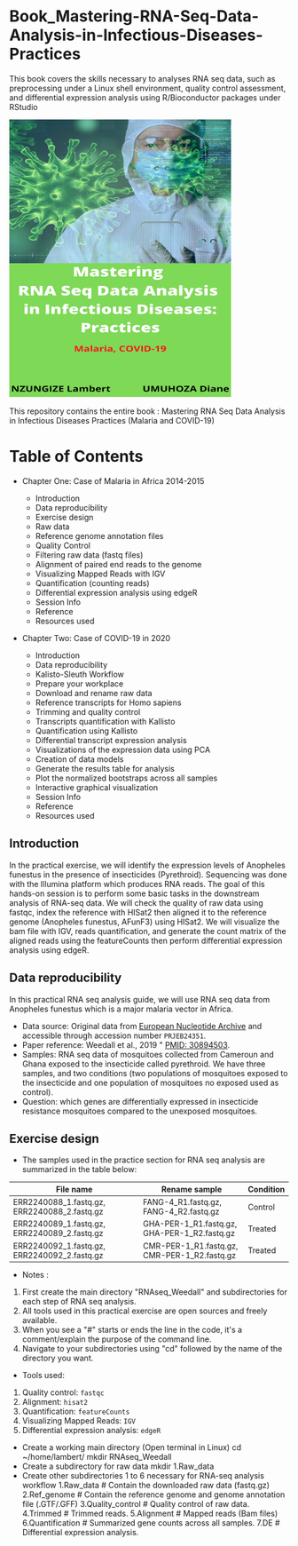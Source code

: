# Book_Mastering-RNA-Seq-Data-Analysis-in-Infectious-Diseases-Practices
This book covers the skills necessary to analyses RNA seq data, such as preprocessing under a Linux shell environment, quality control assessment, and differential expression analysis using R/Bioconductor packages under RStudio

<img src="https://github.com/nzungizelab/Book_Mastering-RNA-Seq-Data-Analysis-in-Infectious-Diseases-Practices/blob/NzungizeL/images/Mastering%20RNA%20Seq%20Data.jpg" 
     width="400" height="500">

This repository contains the entire book : Mastering RNA Seq Data Analysis in Infectious Diseases Practices (Malaria and COVID-19)

# Table of Contents
* Chapter One: Case of Malaria in Africa 2014-2015
  * Introduction
  * Data reproducibility
  * Exercise design
  * Raw data
  * Reference genome annotation files
  * Quality Control
  * Filtering raw data (fastq files)
  * Alignment of paired end reads to the genome
  * Visualizing Mapped Reads with IGV
  * Quantification (counting reads)
  * Differential expression analysis using edgeR
  * Session Info
  * Reference
  * Resources used

* Chapter Two: Case of COVID-19 in 2020
  * Introduction
  * Data reproducibility
  * Kalisto-Sleuth Workflow
  * Prepare your workplace
  * Download and rename raw data
  * Reference transcripts for Homo sapiens
  * Trimming and quality control
  * Transcripts quantification with Kallisto
  * Quantification using Kallisto
  * Differential transcript expression analysis
  * Visualizations of the expression data using PCA
  * Creation of data models
  * Generate the results table for analysis
  * Plot the normalized bootstraps across all samples
  * Interactive graphical visualization
  * Session Info
  * Reference
  * Resources used


## Introduction
In the practical exercise, we will identify the expression levels of Anopheles funestus in the presence of insecticides (Pyrethroid). Sequencing was done with the Illumina platform which produces RNA reads. The goal of this hands-on session is to perform some basic tasks in the downstream analysis of RNA-seq data. We will check the quality of raw data using fastqc, index the reference with HISat2 then aligned it to the reference genome (Anopheles funestus, AFunF3) using HISat2. We will visualize the bam file with IGV, reads quantification, and generate the count matrix of the aligned reads using the featureCounts then perform differential expression analysis using edgeR.

## Data reproducibility
In this practical RNA seq analysis guide, we will use RNA seq data from Anopheles funestus
which is a major malaria vector in Africa.

* Data source: Original data from [European Nucleotide Archive](https://www.ebi.ac.uk/ena/browser/view/PRJEB24351?show=reads) and accessible through accession number
`PRJEB24351`.
* Paper reference: Weedall et al., 2019 " [PMID: 30894503](https://pubmed.ncbi.nlm.nih.gov/30894503/).
* Samples: RNA seq data of mosquitoes collected from Cameroun and Ghana exposed to the insecticide called pyrethroid. We have three samples, and two conditions (two
populations of mosquitoes exposed to the insecticide and one population of mosquitoes no exposed used as control).
* Question: which genes are differentially expressed in insecticide resistance mosquitoes compared to the unexposed mosquitoes.

## Exercise design

* The samples used in the practice section for RNA seq analysis are summarized in the table below:

File name | Rename sample | Condition 
------------ | -------------| -------------
ERR2240088_1.fastq.gz, ERR2240088_2.fastq.gz | FANG-4_R1.fastq.gz, FANG-4_R2.fastq.gz | Control
ERR2240089_1.fastq.gz, ERR2240089_2.fastq.gz | GHA-PER-1_R1.fastq.gz, GHA-PER-1_R2.fastq.gz | Treated
ERR2240092_1.fastq.gz, ERR2240092_2.fastq.gz | CMR-PER-1_R1.fastq.gz, CMR-PER-1_R2.fastq.gz | Treated

* Notes :
1. First create the main directory "RNAseq_Weedall" and subdirectories for each step of RNA seq analysis.
2. All tools used in this practical exercise are open sources and freely available.
3. When you see a "#" starts or ends the line in the code, it's a comment/explain the purpose of the command line.
4. Navigate to your subdirectories using "cd" followed by the name of the directory you want.

* Tools used:
1. Quality control: `fastqc`
2. Alignment: `hisat2`
3. Quantification: `featureCounts`
4. Visualizing Mapped Reads: `IGV`
5. Differential expression analysis: `edgeR`

- Create a working main directory (Open terminal in Linux)
cd ~/home/lambert/
mkdir RNAseq_Weedall
- Create a subdirectory for raw data
mkdir 1.Raw_data
- Create other subdirectories 1 to 6 necessary for RNA-seq analysis workflow
1.Raw_data # Contain the downloaded raw data (fastq.gz)
2.Ref_genome # Contain the reference genome and genome annotation file (.GTF/.GFF)
3.Quality_control # Quality control of raw data.
4.Trimmed # Trimmed reads.
5.Alignment # Mapped reads (Bam files)
6.Quantification # Summarized gene counts across all samples.
7.DE # Differential expression analysis.
